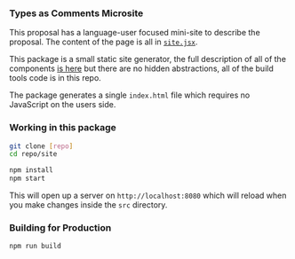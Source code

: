 ### Types as Comments Microsite

This proposal has a language-user focused mini-site to describe the proposal. The content of the page is all in [`site.jsx`](./site.jsx). 

This package is a small static site generator, the full description of all of the components [is here](https://orta.io/notes/js/a-little-static-site) but there are no hidden abstractions, all of the build tools code is in this repo. 

The package generates a single `index.html` file which requires no JavaScript on the users side.

### Working in this package

```sh
git clone [repo]
cd repo/site

npm install
npm start
```

This will open up a server on `http://localhost:8080` which will reload when you make changes inside the `src` directory.

### Building for Production

```s
npm run build
```